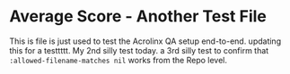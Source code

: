 # Average Score - Another Test File

This is file is just used to test the Acrolinx QA setup end-to-end.
updating this for a testtttt.
My 2nd silly test today.
a 3rd silly test to confirm that `:allowed-filename-matches nil` works from the Repo level.
